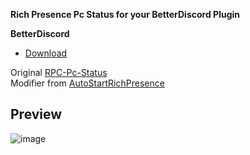 **Rich Presence Pc Status for your BetterDiscord Plugin**

**BetterDiscord**
- [Download](https://minhaskamal.github.io/DownGit/#/home?url=https://github.com/Faelayis/RPC-Pc-Status-BetterDiscord/blob/main/RPCPcStatus.plugin.js)

Original [RPC-Pc-Status](https://github.com/Faelayis/RPC-Pc-Status)<br>
Modifier from [AutoStartRichPresence](https://github.com/Mega-Mewthree/BetterDiscordPlugins/tree/master/Plugins/AutoStartRichPresence)<br>

## Preview
![image](https://user-images.githubusercontent.com/48393914/167441799-19f7e2d6-8fad-43db-a653-08d6b6295c8c.png)
